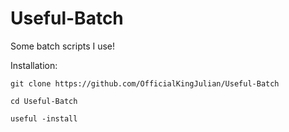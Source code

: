 # Useful-Batch
Some batch scripts I use! 

Installation: 

`git clone https://github.com/OfficialKingJulian/Useful-Batch`

`cd Useful-Batch`

`useful -install`


